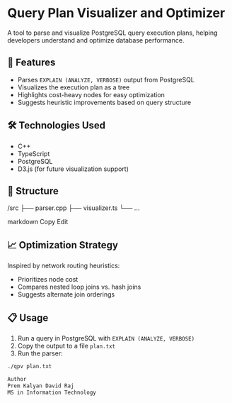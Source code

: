 # Query Plan Visualizer and Optimizer

A tool to parse and visualize PostgreSQL query execution plans, helping developers understand and optimize database performance.

## 🚀 Features
- Parses `EXPLAIN (ANALYZE, VERBOSE)` output from PostgreSQL
- Visualizes the execution plan as a tree
- Highlights cost-heavy nodes for easy optimization
- Suggests heuristic improvements based on query structure

## 🛠️ Technologies Used
- C++
- TypeScript
- PostgreSQL
- D3.js (for future visualization support)


## 📂 Structure
/src
├── parser.cpp
├── visualizer.ts
└── ...

markdown
Copy
Edit

## 📈 Optimization Strategy
Inspired by network routing heuristics:
- Prioritizes node cost
- Compares nested loop joins vs. hash joins
- Suggests alternate join orderings

## 📋 Usage
1. Run a query in PostgreSQL with `EXPLAIN (ANALYZE, VERBOSE)`
2. Copy the output to a file `plan.txt`
3. Run the parser:
```bash
./qpv plan.txt

Author
Prem Kalyan David Raj
MS in Information Technology
